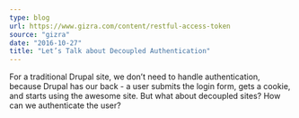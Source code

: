 ```yaml
---
type: blog
url: https://www.gizra.com/content/restful-access-token
source: "gizra"
date: "2016-10-27"
title: "Let’s Talk about Decoupled Authentication"
---
```

For a traditional Drupal site, we don’t need to handle authentication, because Drupal has our back - a user submits
the login form, gets a cookie, and starts using the awesome site. But what about decoupled sites? How can we
authenticate the user?
